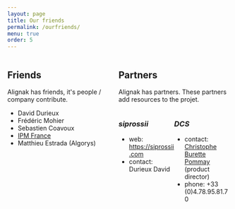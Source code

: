 ```yaml
---
layout: page
title: Our friends
permalink: /ourfriends/
menu: true
order: 5
---
```


<div style="float: left; width: 50%;">
<h2>Friends</h2>

Alignak has friends, it's people / company contribute.

<ul>
<li> David Durieux</li>
<li> Frédéric Mohier</li>
<li> Sebastien Coavoux</li>
<li> <a href="http://www.ipmfrance.fr">IPM France</a></li>
<li> Matthieu Estrada (Algorys)</li>
</ul>
</div>

<div style="float: right; width: 50%;">
<h2>Partners</h2>

Alignak has partners.
These partners add resources to the projet.


<div style="float: left; width: 50%;">
<h3><i>siprossii</i></h3>
<ul>
<li >web: <a href="https://siprossii.com">https://siprossii.com</a></li>
<li>contact: Durieux David</li>
</ul>
</div>

<div style="float: right; width: 50%;">
<h3><i>DCS</i></h3>
<ul>
<li>contact: <a href="mailto:c.burette@dcsit-group.com">Christophe Burette Pommay</a> (product director)</li>
<li>phone: +33 (0)4.78.95.81.70</li>
</ul>
</div>

</div>
